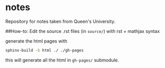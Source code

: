 notes
=====

Repository for notes taken from Queen's University.

##How-to:
Edit the source .rst files (in `source/`) with rst + mathjax syntax

generate the html pages with
```bash
sphinx-build -b html ./ ./gh-pages
```

this will generate all the html in `gh-pages/` submodule. 

